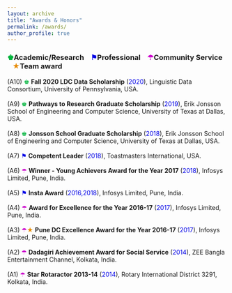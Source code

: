 ```yaml
---
layout: archive
title: "Awards & Honors"
permalink: /awards/
author_profile: true
---
```


### <span style="color: rgb(0, 179, 60);">&#9818;</span>Academic/Research &nbsp;&nbsp; <span style="color: rgb(0, 0, 230);">&#9873;</span>Professional &nbsp;&nbsp; <span style="color: rgb(204, 0, 204);">&#9730;</span>Community Service &nbsp;&nbsp; <span style="color: rgb(230, 138, 0);">&#x2605;</span>Team award 

(A10) <span style="color: rgb(0, 179, 60);">&#9818;</span> <b>Fall 2020 LDC Data Scholarship</b> (<font color="#0000e6">2020</font>), Linguistic Data Consortium, University of Pennsylvania, USA.<br>  
(A9) <span style="color: rgb(0, 179, 60);">&#9818;</span> <b>Pathways to Research Graduate Scholarship</b> (<font color="#0000e6">2019</font>), Erik Jonsson School of Engineering and Computer Science, University of Texas at Dallas, USA.<br>  
(A8) <span style="color: rgb(0, 179, 60);">&#9818;</span> <b>Jonsson School Graduate Scholarship</b> (<font color="#0000e6">2018</font>), Erik Jonsson School of Engineering and Computer Science, University of Texas at Dallas, USA.<br>  
(A7) <span style="color: rgb(0, 0, 230);">&#9873;</span> <b>Competent Leader</b> (<font color="#0000e6">2018</font>), Toastmasters International, USA.<br>  
(A6) <span style="color: rgb(204, 0, 204);">&#9730;</span> <b>Winner - Young Achievers Award for the Year 2017</b> (<font color="#0000e6">2018</font>), Infosys Limited, Pune, India.<br>  
(A5) <span style="color: rgb(0, 0, 230);">&#9873;</span> <b>Insta Award</b> (<font color="#0000e6">2016,2018</font>), Infosys Limited, Pune, India.<br>  
(A4) <span style="color: rgb(204, 0, 204);">&#9730;</span> <b>Award for Excellence for the Year 2016-17</b> (<font color="#0000e6">2017</font>), Infosys Limited, Pune, India.<br>  
(A3) <span style="color: rgb(204, 0, 204);">&#9730;</span><span style="color: rgb(230, 138, 0);">&#x2605;</span> <b>Pune DC Excellence Award for the Year 2016-17</b> (<font color="#0000e6">2017</font>), Infosys Limited, Pune, India.<br>  
(A2) <span style="color: rgb(204, 0, 204);">&#9730;</span> <b>Dadagiri Achievement Award for Social Service</b> (<font color="#0000e6">2014</font>),  ZEE Bangla Entertainment Channel, Kolkata, India.<br>  
(A1) <span style="color: rgb(204, 0, 204);">&#9730;</span> <b>Star Rotaractor 2013-14</b> (<font color="#0000e6">2014</font>), Rotary International District 3291, Kolkata, India.  

